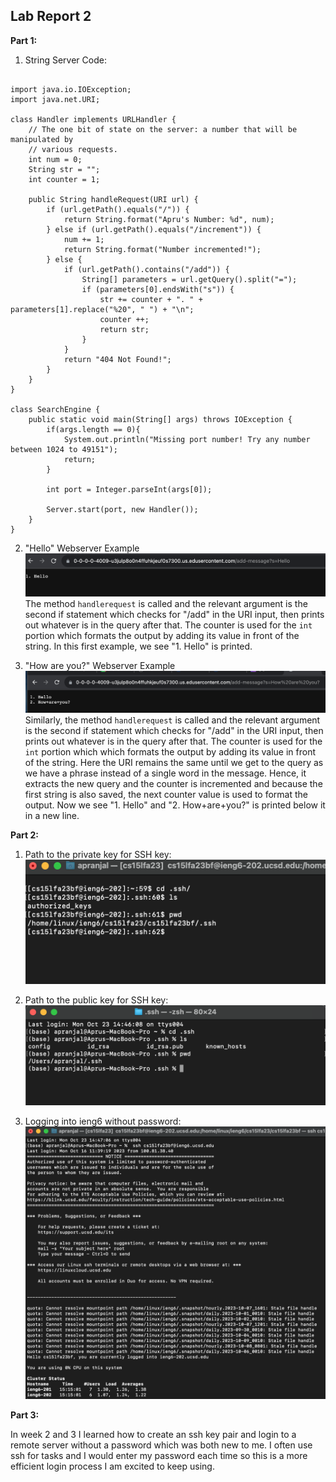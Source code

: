 ## Lab Report 2

**Part 1:**

1. String Server Code:
```

import java.io.IOException;
import java.net.URI;

class Handler implements URLHandler {
    // The one bit of state on the server: a number that will be manipulated by
    // various requests.
    int num = 0;
    String str = "";
    int counter = 1;

    public String handleRequest(URI url) {
        if (url.getPath().equals("/")) {
            return String.format("Apru's Number: %d", num);
        } else if (url.getPath().equals("/increment")) {
            num += 1;
            return String.format("Number incremented!");
        } else {
            if (url.getPath().contains("/add")) {
                String[] parameters = url.getQuery().split("=");
                if (parameters[0].endsWith("s")) {
                    str += counter + ". " + parameters[1].replace("%20", " ") + "\n";
                    counter ++;
                    return str;
                }
            }
            return "404 Not Found!";
        }
    }
}

class SearchEngine {
    public static void main(String[] args) throws IOException {
        if(args.length == 0){
            System.out.println("Missing port number! Try any number between 1024 to 49151");
            return;
        }

        int port = Integer.parseInt(args[0]);

        Server.start(port, new Handler());
    }
}

```

2. "Hello" Webserver Example
![Image](lab02_pngs/hello.png)
The method `handlerequest` is called and the relevant argument is the second if statement which checks for "/add" in the URI input, then prints out whatever is in the query after that. The counter is used for the `int` portion which formats the output by adding its value in front of the string. In this first example, we see "1. Hello" is printed.

4. "How are you?" Webserver Example
![Image](lab02_pngs/how_are_you.png)
Similarly, the method `handlerequest` is called and the relevant argument is the second if statement which checks for "/add" in the URI input, then prints out whatever is in the query after that. The counter is used for the `int` portion which which formats the output by adding its value in front of the string. Here the URI remains the same until we get to the query as we have a phrase instead of a single word in the message. Hence, it extracts the new query and the counter is incremented and because the first string is also saved, the next counter value is used to format the output. Now we see "1. Hello" and "2. How+are+you?" is printed below it in a new line.


**Part 2:**

1. Path to the private key for SSH key:
![Image](lab02_pngs/private_key.png)

3. Path to the public key for SSH key:
![Image](lab02_pngs/public_key.png)

5. Logging into ieng6 without password:
![Image](lab02_pngs/no_pw_login.png)

**Part 3:**

In week 2 and 3 I learned how to create an ssh key pair and login to a remote server without a password which was both new to me. I often use ssh for tasks and I would enter my password each time so this is a more efficient login process I am excited to keep using.
